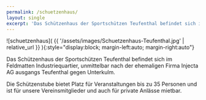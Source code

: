 ```yaml
---
permalink: /schuetzenhaus/
layout: single
excerpt: 'Das Schützenhaus der Sportschützen Teufenthal befindet sich im Feldmatten Industriequartier, unmittelbar nach der ehemaligen Firma Injecta AG ausgangs Teufenthal gegen Unterkulm. Die Schützenstube bietet Platz für Veranstaltungen bis zu 35 Personen und ist für unsere Vereinsmitglieder und auch für private Anlässe mietbar.'
---
```


![schuetzenhaus]( {{ '/assets/images/Schuetzenhaus-Teufenthal.jpg' | relative_url }} ){:style="display:block; margin-left:auto; margin-right:auto"}


Das Schützenhaus der Sportschützen Teufenthal befindet sich im Feldmatten Industriequartier, unmittelbar nach der ehemaligen Firma Injecta AG ausgangs Teufenthal gegen Unterkulm. 

Die Schützenstube bietet Platz für Veranstaltungen bis zu 35 Personen und ist für unsere Vereinsmitglieder und auch für private Anlässe mietbar.


